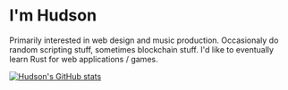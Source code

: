 # I'm Hudson

Primarily interested in web design and music production. Occasionaly do random scripting stuff, sometimes blockchain stuff. I'd like to eventually learn Rust for web applications / games. 

[![Hudson's GitHub stats](https://github-readme-stats.vercel.app/api?username=hud-sonq&show_icons=true&theme=chartreuse-dark)](https://www.youtube.com/watch?v=QLqsJGqe3D4)

